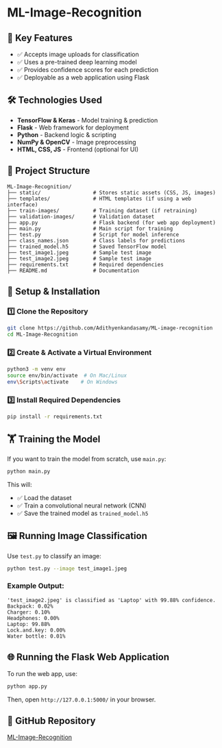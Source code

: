 # ML-Image-Recognition

## 📌 Key Features
- ✅ Accepts image uploads for classification
- ✅ Uses a pre-trained deep learning model
- ✅ Provides confidence scores for each prediction
- ✅ Deployable as a web application using Flask

## 🛠 Technologies Used
- **TensorFlow & Keras** - Model training & prediction
- **Flask** - Web framework for deployment
- **Python** - Backend logic & scripting
- **NumPy & OpenCV** - Image preprocessing
- **HTML, CSS, JS** - Frontend (optional for UI)

## 📁 Project Structure
```
ML-Image-Recognition/
├── static/                 # Stores static assets (CSS, JS, images)
├── templates/              # HTML templates (if using a web interface)
├── train-images/           # Training dataset (if retraining)
├── validation-images/      # Validation dataset
├── app.py                  # Flask backend (for web app deployment)
├── main.py                 # Main script for training
├── test.py                 # Script for model inference
├── class_names.json        # Class labels for predictions
├── trained_model.h5        # Saved TensorFlow model
├── test_image1.jpeg        # Sample test image
├── test_image2.jpeg        # Sample test image
├── requirements.txt        # Required dependencies
├── README.md               # Documentation
```

## 🚀 Setup & Installation
### 1️⃣ Clone the Repository
```bash
git clone https://github.com/Adithyenkandasamy/ML-image-recognition
cd ML-Image-Recognition
```

### 2️⃣ Create & Activate a Virtual Environment
```bash
python3 -m venv env
source env/bin/activate  # On Mac/Linux
env\Scripts\activate    # On Windows
```

### 3️⃣ Install Required Dependencies
```bash
pip install -r requirements.txt
```

## 🏋️ Training the Model
If you want to train the model from scratch, use `main.py`:
```bash
python main.py
```
This will:
- ✅ Load the dataset
- ✅ Train a convolutional neural network (CNN)
- ✅ Save the trained model as `trained_model.h5`

## 🖼 Running Image Classification
Use `test.py` to classify an image:
```bash
python test.py --image test_image1.jpeg
```
### Example Output:
```
'test_image2.jpeg' is classified as 'Laptop' with 99.88% confidence.
Backpack: 0.02%
Charger: 0.10%
Headphones: 0.00%
Laptop: 99.88%
Lock.and.key: 0.00%
Water bottle: 0.01%
```

## 🌐 Running the Flask Web Application
To run the web app, use:
```bash
python app.py
```
Then, open `http://127.0.0.1:5000/` in your browser.

## 🔗 GitHub Repository
[ML-Image-Recognition](https://github.com/Adithyenkandasamy/ML-image-recognition)


